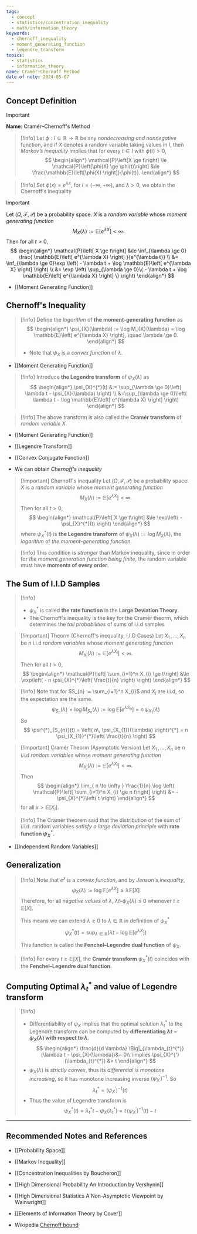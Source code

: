 ```yaml
---
tags:
  - concept
  - statistics/concentration_inequality
  - math/information_theory
keywords:
  - chernoff_inequality
  - moment_generating_function
  - legendre_transform
topics:
  - statistics
  - information_theory
name: Cramér–Chernoff Method
date of note: 2024-05-07
---
```


## Concept Definition

>[!important]
>**Name**: Cramér–Chernoff's Method

>[!info]
>Let $\phi: I \subseteq \mathbb{R} \to \mathbb{R}$ be any *nondecreasing and nonnegative* function, and if $X$ denotes a random variable taking values in $I$,  then *Markov’s inequality* implies that for every $t \in I$ with $\phi(t) > 0,$
> $$
> \begin{align*}
> \mathcal{P}\left[X \ge t\right] \le \mathcal{P}\left[\phi(X) \ge \phi(t)\right] &\le  \frac{\mathbb{E}\left[\phi(X)  \right]}{\phi(t)}.
> \end{align*}
> $$

>[!info]
>Set $\phi(x) = e^{\lambda x}$,  for $I = (-\infty, +\infty)$, and $\lambda > 0$, we obtain the Chernoff's inequality

>[!important]
>Let $(\Omega, \mathscr{F}, \mathcal{P})$ be a probability space. $X$ is a *random variable* whose *moment generating function* 
>$$
>M_{X}(\lambda) := \mathbb{E}\left[ e^{\lambda X} \right] < \infty.
>$$
> Then for all $t > 0$, 
> $$
> \begin{align*}
> \mathcal{P}\left[ X \ge t\right] &\le \inf_{\lambda \ge 0} \frac{ \mathbb{E}\left[ e^{\lambda X} \right] }{e^{\lambda t}} \\
> &= \inf_{\lambda \ge 0}\exp \left( - \lambda t + \log \mathbb{E}\left[ e^{\lambda X} \right] \right) \\
> &= \exp \left( \sup_{\lambda \ge 0}\{  - \lambda t + \log \mathbb{E}\left[ e^{\lambda X} \right]  \} \right) 
> \end{align*}
> $$

- [[Moment Generating Function]]
## Chernoff's Inequality

>[!info]
>Define the *logarithm* of **the moment-generating function** as 
> $$
> \begin{align*}
> \psi_{X}(\lambda) := \log M_{X}(\lambda) = \log \mathbb{E}\left[ e^{\lambda X} \right], \quad \lambda \ge 0.
> \end{align*}
> $$
> 
> - Note that $\psi_{X}$ is a *convex function* of $\lambda$.
> 

- [[Moment Generating Function]]

>[!info]
>Introduce **the Legendre transform** of $\psi_{X}(\lambda)$ as
>$$
>\begin{align*}
>\psi_{X}^{*}(t) &:= \sup_{\lambda \ge 0}\left( \lambda t - \psi_{X}(\lambda) \right) \\
>&=\sup_{\lambda \ge 0}\left( \lambda t - \log \mathbb{E}\left[ e^{\lambda X} \right] \right)
\end{align*}
>$$

>[!info]
>The above transform is also called the **Cramér transform** of *random variable* $X$.

- [[Moment Generating Function]]
- [[Legendre Transform]]
- [[Convex Conjugate Function]]


- We can obtain *Chernoff's inequality*

>[!important] Chernoff's inequality
>Let $(\Omega, \mathscr{F}, \mathcal{P})$ be a probability space. $X$ is a *random variable* whose *moment generating function* 
>$$
>M_{X}(\lambda) := \mathbb{E}\left[ e^{\lambda X} \right] < \infty.
>$$
> Then for all $t > 0$, 
> $$
> \begin{align*}
> \mathcal{P}\left[ X \ge t\right] &\le \exp\left( - \psi_{X}^{*}(t)  \right)
> \end{align*}
> $$
> where $\psi_{X}^{*}(t)$ is **the Legendre transform** of $\psi_{X}(\lambda) := \log M_{X}(\lambda)$, the *logarithm* of *the moment-generating function*.

> [!info]
>This condition is *stronger* than Markov inequality, since in order for *the moment generation function being finite*, the random variable must have **moments of every order**.

## The Sum of I.I.D Samples

>[!info]
>- $\psi_{X}^{*}$ is called **the rate function** in the **Large Deviation Theory**.
>- The Chernoff's inequality is the key for the Cramér theorm, which determines the *tail probabilities* of sums of i.i.d samples 


>[!important] Theorm (Chernoff's inequality, I.I.D Cases)
>Let $X_{1} \,{,}\ldots{,}\, X_{n}$ be $n$ i.i.d *random variables* whose *moment generating function* 
>$$
>M_{X_{i}}(\lambda) := \mathbb{E}\left[ e^{\lambda X_{i}} \right] < \infty.
>$$
> Then for all $t > 0$, 
> $$
> \begin{align*}
> \mathcal{P}\left[ \sum_{i=1}^n X_{i}  \ge t\right] &\le \exp\left( - n \psi_{X}^{*}\left( \frac{t}{n} \right)  \right)
> \end{align*}
> $$

>[!info]
>Note that for $S_{n} := \sum_{i=1}^n X_{i}$ and $X_{i}$ are i.i.d, so the expectation are the same.
> $$
> \psi_{S_{n}}(\lambda) = \log M_{S_{n}}(\lambda) := \log \mathbb{E}\left[ e^{\lambda S_{n}} \right] = n\, \psi_{X_{1}}(\lambda)
> $$
> So
> $$
> \psi^{*}_{S_{n}}(t) = \left( n\, \psi_{X_{1}}(\lambda)  \right)^{*} = n \psi_{X_{1}}^{*}\left( \frac{t}{n} \right)
> $$


>[!important] Cramér Theorm (Asymptotic Version)
>Let $X_{1} \,{,}\ldots{,}\, X_{n}$ be $n$ i.i.d *random variables* whose *moment generating function* 
>$$
>M_{X_{i}}(\lambda) := \mathbb{E}\left[ e^{\lambda X_{i}} \right] < \infty.
>$$
> Then 
> $$
> \begin{align*}
> \lim_{ n \to \infty } \frac{1}{n} \log \left( \mathcal{P}\left[ \sum_{i=1}^n X_{i}  \ge n t\right] \right)  &= -  \psi_{X}^{*}\left( t \right)  
> \end{align*}
> $$
> for all $x >  \mathbb{E}_{}\left[ X_{i} \right]$.

>[!info]
>The Cramér theorem said that the distribution of the sum of i.i.d. random variables *satisfy a large deviation principle* with **rate function $\psi_{X}^{*}.$**

- [[Independent Random Variables]]
## Generalization

>[!info]
>Note that $e^x$ is a *convex function*, and by *Jenson's inequality*, 
>$$
>\psi_{X}(\lambda) := \log \mathbb{E}\left[ e^{\lambda X} \right] \ge \lambda  \mathbb{E}\left[ X \right]
>$$ 
>Therefore, for all *negative values* of $\lambda$,  $λt – \psi_{X}(\lambda) \le 0$ whenever $t \ge \mathbb{E}\left[X\right].$
>
>This means we can extend $\lambda \ge 0$ to $\lambda \in \mathbb{R}$ in definition of $\psi_{X}^{*}$
> $$
> \psi_{X}^{*}(t) = \sup_{\lambda \in \mathbb{R}}\left( \lambda t - \log \mathbb{E}\left[ e^{\lambda X} \right] \right)
> $$
>
>This function is called the **Fenchel–Legendre dual function** of $\psi_{X}$.



>[!info]
>For every $t \ge \mathbb{E}\left[X\right]$, the **Cramér transform** $\psi_{X}^{*}(t)$ coincides with the **Fenchel–Legendre dual function**.


## Computing Optimal $\lambda_{t}^{*}$ and value of Legendre transform

>[!info]
> - Differentiability of $\psi_{X}$ implies that the optimal solution $\lambda_{t}^{*}$ to the Legendre transform can be computed by **differentiating $\lambda t - \psi_{X}(\lambda)$ with respect to $\lambda$**.
> $$
> \begin{align*}
> \frac{d}{d \lambda} \Big|_{\lambda_{t}^{*}} (\lambda t - \psi_{X}(\lambda))&= 0\\
> \implies  \psi_{X}^{'}(\lambda_{t}^{*}) &= t
> \end{align*}
> $$
> - $\psi_{X}(\lambda)$ is *strictly convex*, thus its *differential is monotone increasing*, so it has monotone increasing inverse $(\psi_{X}^{'})^{-1}$. So
> $$
> \lambda_{t}^{*} = (\psi_{X}^{'})^{-1}(t)
> $$
> - Thus the value of Legendre transform is
> $$
> \psi_{X}^{*}(t) = \lambda_{t}^{*} t - \psi_{X}(\lambda_{t}^{*}) = t\,(\psi_{X}^{'})^{-1}(t) - t
> $$
> 



-----------
##  Recommended Notes and References

- [[Probability Space]]
- [[Markov Inequality]]
- [[Concentration Inequalities by Boucheron]]
- [[High Dimensional Probability An Introduction by Vershynin]]
- [[High Dimensional Statistics A Non-Asymptotic Viewpoint by Wainwright]]
- [[Elements of Information Theory by Cover]]
  
- Wikipedia [Chernoff bound](https://en.wikipedia.org/wiki/Chernoff_bound)

